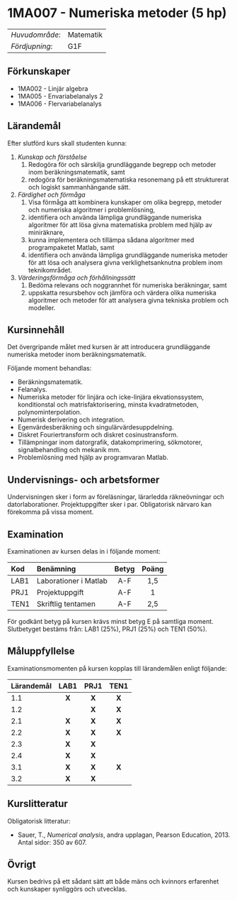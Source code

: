 # 1MA007 - Numeriska metoder (5 hp)

|     |     |
| --- | --- | 
| *Huvudområde*: | Matematik | 
| *Fördjupning*: | G1F | 

## Förkunskaper

- 1MA002 - Linjär algebra 
- 1MA005 - Envariabelanalys 2 
- 1MA006 - Flervariabelanalys

## Lärandemål

Efter slutförd kurs skall studenten kunna:

1. *Kunskap och förståelse*
    1. Redogöra för och särskilja grundläggande begrepp och metoder inom beräkningsmatematik, samt
    2. redogöra för beräkningsmatematiska resonemang på ett strukturerat och logiskt sammanhängande sätt.
2. *Färdighet och förmåga*
    1. Visa förmåga att kombinera kunskaper om olika begrepp, metoder och numeriska algoritmer i problemlösning,
    2. identifiera och använda lämpliga grundläggande numeriska algoritmer för att lösa givna matematiska problem med hjälp av miniräknare,
    3. kunna implementera och tillämpa sådana algoritmer med programpaketet Matlab, samt
    4. identifiera och använda lämpliga grundläggande numeriska metoder för att lösa och analysera givna verklighetsanknutna problem inom teknikområdet.
3. *Värderingsförmåga och förhållningssätt*
    1. Bedöma relevans och noggrannhet för numeriska beräkningar, samt 
    2. uppskatta resursbehov och jämföra och värdera olika numeriska algoritmer och metoder för att analysera givna tekniska problem och modeller.

## Kursinnehåll

Det övergripande målet med kursen är att introducera grundläggande numeriska metoder inom beräkningsmatematik.

Följande moment behandlas:

- Beräkningsmatematik. 
- Felanalys. 
- Numeriska metoder för linjära och icke-linjära ekvationssystem, konditionstal och matrisfaktorisering, minsta kvadratmetoden, polynominterpolation. 
- Numerisk derivering och integration. 
- Egenvärdesberäkning och singulärvärdesuppdelning. 
- Diskret Fouriertransform och diskret cosinustransform.  
- Tillämpningar inom datorgrafik, datakomprimering, sökmotorer, signalbehandling och mekanik mm.
- Problemlösning med hjälp av programvaran Matlab.

## Undervisnings- och arbetsformer

Undervisningen sker i form av föreläsningar, lärarledda räkneövningar och datorlaborationer. Projektuppgifter sker i par. Obligatorisk närvaro kan förekomma på vissa moment.

## Examination
 
Examinationen av kursen delas in i följande moment:

| Kod  | Benämning                 | Betyg | Poäng |  
| :--- | :------------------------ | :---: | :---: |  
| LAB1 | Laborationer i Matlab     | A-F   | 1,5   |  
| PRJ1 | Projektuppgift            | A-F   | 1     |  
| TEN1 | Skriftlig tentamen        | A-F   | 2,5   |  

För godkänt betyg på kursen krävs minst betyg E på samtliga moment. Slutbetyget bestäms från: LAB1 (25%), PRJ1 (25%) och TEN1 (50%).

## Måluppfyllelse

Examinationsmomenten på kursen kopplas till lärandemålen enligt följande:

| Lärandemål | LAB1 |  PRJ1  | TEN1 |  
| :--------- | :---: | :---: | :---: |
| 1.1        | **X** | **X** | **X** | 
| 1.2        |       | **X** | **X** |
| 2.1        | **X** | **X** | **X** | 
| 2.2        | **X** | **X** | **X** |
| 2.3        | **X** | **X** |       | 
| 2.4        | **X** | **X** |       | 
| 3.1        | **X** | **X** | **X** |
| 3.2        | **X** | **X** |       |


## Kurslitteratur

Obligatorisk litteratur: 

- Sauer, T.,  *Numerical analysis*, andra upplagan, Pearson Education, 2013. Antal sidor: 350 av 607.

## Övrigt

Kursen bedrivs på ett sådant sätt att både mäns och kvinnors erfarenhet och kunskaper synliggörs och utvecklas.




